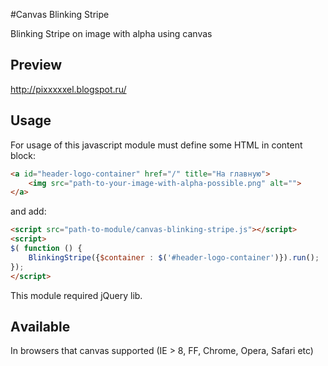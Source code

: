 #Canvas Blinking Stripe

Blinking Stripe on image with alpha using canvas

## Preview

http://pixxxxxel.blogspot.ru/

## Usage

For usage of this javascript module must define some HTML in content block:
```html
<a id="header-logo-container" href="/" title="На главную">
    <img src="path-to-your-image-with-alpha-possible.png" alt="">
</a>
```
and add:
```html
<script src="path-to-module/canvas-blinking-stripe.js"></script>
<script>
$( function () {
    BlinkingStripe({$container : $('#header-logo-container')}).run();
});
</script>
```
This module required jQuery lib.

## Аvailable

In browsers that canvas supported (IE > 8, FF, Chrome, Opera, Safari etc)
